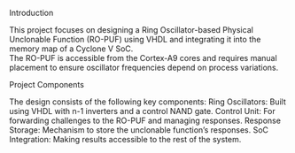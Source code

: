 Introduction

This project focuses on designing a Ring Oscillator-based Physical Unclonable Function (RO-PUF) using VHDL and integrating it into the memory map of a Cyclone V SoC.\
The RO-PUF is accessible from the Cortex-A9 cores and requires manual placement to ensure oscillator frequencies depend on process variations.

Project Components

The design consists of the following key components:
Ring Oscillators: Built using VHDL with n-1 inverters and a control NAND gate.
Control Unit: For forwarding challenges to the RO-PUF and managing responses.
Response Storage: Mechanism to store the unclonable function’s responses.
SoC Integration: Making results accessible to the rest of the system.

